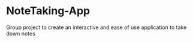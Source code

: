 # NoteTaking-App
Group project to create an interactive and ease of use application to take down notes 
